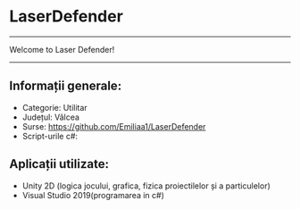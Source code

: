# LaserDefender
______________________________________
Welcome to Laser Defender!
______________________________________

<h2>Informații generale:</h2>
<ul>
  <li>Categorie: Utilitar</li>
  <li>Județul: Vâlcea</li>
  <li>Surse: <a href="https://github.com/Emiliaa1/LaserDefender">https://github.com/Emiliaa1/LaserDefender</a>
  <li>Script-urile c#: </li>
  </li>
</ul>
<h2>Aplicații utilizate:</h2>
<ul>
  <li>Unity 2D (logica jocului, grafica, fizica proiectilelor și a particulelor)</li>
  <li>Visual Studio 2019(programarea in c#)</li>
</ul>

